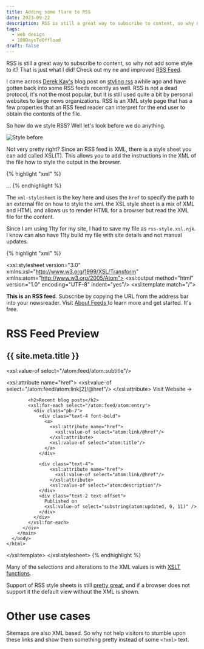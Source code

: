 ```yaml
---
title: Adding some flare to RSS
date: 2023-09-22
description: RSS is still a great way to subscribe to content, so why not add some style to it?
tags: 
  - web design
  - 100DaysToOffload
draft: false
---
```


RSS is still a great way to subscribe to content, so why not add some style to it? That is just what I did! Check out my ne and improved [RSS Feed](https://claytonerrington.com/feed.xml).

I came across [Derek Kay's](https://fosstodon.org/web/@darekkay) blog post on [styling rss](https://darekkay.com/blog/rss-styling/) awhile ago and have gotten back into some RSS feeds recently as well. RSS is not a dead protocol, it's not the most popular, but it is still used quite a bit by personal websites to large news organizations. RSS is an XML style page that has a few properties that an RSS feed reader can interpret for the end user to obtain the contents of the file.

So how do we style RSS? Well let's look before we do anything.

![Style before](/assets/images/blog/rss-style/style-before.jpg)

Not very pretty right? Since an RSS feed is XML, there is a style sheet you can add called XSL(T). This allows you to add the instructions in the XML of the file how to style the output in the browser.

{% highlight "xml" %}
<?xml version="1.0" encoding="utf-8"?>
<?xml-stylesheet href="/rss.xsl" type="text/xsl"?>
<feed xmlns="http://www.w3.org/2005/Atom"
      xmlns:media="http://search.yahoo.com/mrss/">
  ...
</feed>
{% endhighlight %}

The `xml-stylesheet` is the key here and uses the `href` to specify the path to an external file on how to style the xml. the XSL style sheet is a mix of XML and HTML and allows us to render HTML for a browser but read the XML file for the content.

Since I am using 11ty for my site, I had to save my file as `rss-style.xsl.njk`. I know can also have 11ty build my file with site details and not manual updates.

{% highlight "xml" %}
<?xml version="1.0" encoding="utf-8"?>
<xsl:stylesheet version="3.0" xmlns:xsl="http://www.w3.org/1999/XSL/Transform"
                xmlns:atom="http://www.w3.org/2005/Atom">
  <xsl:output method="html" version="1.0" encoding="UTF-8" indent="yes"/>
  <xsl:template match="/">
    <html xmlns="http://www.w3.org/1999/xhtml" lang="en">
      <head>
        <title>
          RSS Feed |
          <xsl:value-of select="/atom:feed/atom:title"/>
        </title>
        <meta charset="utf-8"/>
        <meta http-equiv="content-type" content="text/html; charset=utf-8"/>
        <meta name="viewport" content="width=device-width, initial-scale=1"/>
        <link rel="stylesheet" href="/static/css/rss.css"/>
      </head>
      <body>
        <main class="layout-content">
          <dk-alert-box type="info">
            <strong>This is an RSS feed</strong>. Subscribe by copying
            the URL from the address bar into your newsreader. Visit <a
            href="https://aboutfeeds.com">About Feeds
          </a> to learn more and get started. It's free.
          </dk-alert-box>
          <div class="py-7">
            <h1 class="flex items-start">
              RSS Feed Preview
            </h1>
            <h2>{{ site.meta.title }}</h2>
            <p>
              <xsl:value-of select="/atom:feed/atom:subtitle"/>
            </p>
            <a>
              <xsl:attribute name="href">
                <xsl:value-of select="/atom:feed/atom:link[2]/@href"/>
              </xsl:attribute>
              Visit Website &#x2192;
            </a>

            <h2>Recent blog posts</h2>
            <xsl:for-each select="/atom:feed/atom:entry">
              <div class="pb-7">
                <div class="text-4 font-bold">
                  <a>
                    <xsl:attribute name="href">
                      <xsl:value-of select="atom:link/@href"/>
                    </xsl:attribute>
                    <xsl:value-of select="atom:title"/>
                  </a>
                </div>

                <div class="text-4">
                    <xsl:attribute name="href">
                      <xsl:value-of select="atom:link/@href"/>
                    </xsl:attribute>
                    <xsl:value-of select="atom:description"/>
                </div>
                <div class="text-2 text-offset">
                  Published on
                  <xsl:value-of select="substring(atom:updated, 0, 11)" />
                </div>
              </div>
            </xsl:for-each>
          </div>
        </main>
      </body>
    </html>
  </xsl:template>
</xsl:stylesheet>
{% endhighlight %}

Many of the selections and alterations to the XML values is with [XSLT functions](https://www.w3.org/TR/xpath-functions-30/).

Support of RSS style sheets is still [pretty great](https://caniuse.com/?search=xslt), and if a browser does not support it the default view without the XML is shown.

# Other use cases

Sitemaps are also XML based. So why not help visitors to stumble upon these links and show them something pretty instead of some `<?xml>` text.
